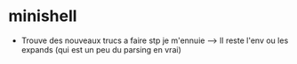 # minishell

- Trouve des nouveaux trucs a faire stp je m'ennuie
--> Il reste l'env ou les expands (qui est un peu du parsing en vrai)